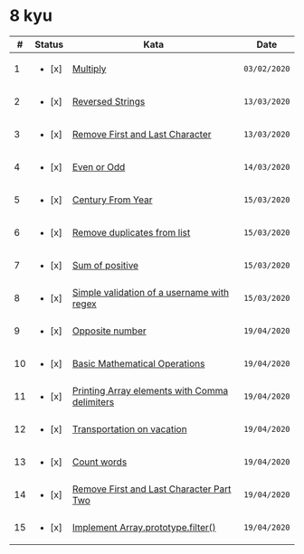 # 8 kyu

| #   | Status                  | Kata                                                                                                    | Date         |
| --- | ----------------------- | ------------------------------------------------------------------------------------------------------- | ------------ |
| 1   | <ul><li> [x] </li></ul> | [Multiply](https://www.codewars.com/kata/56dd9b84fe5754786f0014f7)                                      | `03/02/2020` |
| 2   | <ul><li> [x] </li></ul> | [Reversed Strings](https://www.codewars.com/kata/56dd9b84fe5754786f0014f7)                              | `13/03/2020` |
| 3   | <ul><li> [x] </li></ul> | [Remove First and Last Character](https://www.codewars.com/kata/56dd9b84fe5754786f0014f7)               | `13/03/2020` |
| 4   | <ul><li> [x] </li></ul> | [Even or Odd](https://www.codewars.com/kata/53da3dbb4a5168369a0000fe)                                   | `14/03/2020` |
| 5   | <ul><li> [x] </li></ul> | [Century From Year](https://www.codewars.com/kata/5a3fe3dde1ce0e8ed6000097)                             | `15/03/2020` |
| 6   | <ul><li> [x] </li></ul> | [Remove duplicates from list](https://www.codewars.com/kata/57a5b0dfcf1fa526bb000118)                   | `15/03/2020` |
| 7   | <ul><li> [x] </li></ul> | [Sum of positive](https://www.codewars.com/kata/5715eaedb436cf5606000381)                               | `15/03/2020` |
| 8   | <ul><li> [x] </li></ul> | [Simple validation of a username with regex](https://www.codewars.com/kata/56a3f08aa9a6cc9b75000023)    | `15/03/2020` |
| 9   | <ul><li> [x] </li></ul> | [Opposite number](https://www.codewars.com/kata/56dec885c54a926dcd001095)                               | `19/04/2020` |
| 10  | <ul><li> [x] </li></ul> | [Basic Mathematical Operations](https://www.codewars.com/kata/57356c55867b9b7a60000bd7)                 | `19/04/2020` |
| 11  | <ul><li> [x] </li></ul> | [Printing Array elements with Comma delimiters](https://www.codewars.com/kata/56e2f59fb2ed128081001328) | `19/04/2020` |
| 12  | <ul><li> [x] </li></ul> | [Transportation on vacation](https://www.codewars.com/kata/568d0dd208ee69389d000016)                    | `19/04/2020` |
| 13  | <ul><li> [x] </li></ul> | [Count words](https://www.codewars.com/kata/570cc83df616a85944001315)                                   | `19/04/2020` |
| 14  | <ul><li> [x] </li></ul> | [Remove First and Last Character Part Two](https://www.codewars.com/kata/570597e258b58f6edc00230d)      | `19/04/2020` |
| 15  | <ul><li> [x] </li></ul> | [Implement Array.prototype.filter()](https://www.codewars.com/kata/56dd9b84fe5754786f0014f7)            | `19/04/2020` |
